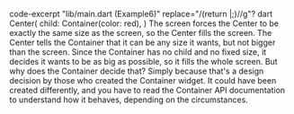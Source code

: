 code-excerpt "lib/main.dart (Example6)" replace="/(return |;)//g"?
dart
Center(
  child: Container(color: red),
)
The screen forces the Center to be exactly the
same size as the screen, so the Center fills the screen.
The Center tells the Container that it can be any
size it wants, but not bigger than the screen.
Since the Container has no child and no fixed size,
it decides it wants to be as big as possible,
so it fills the whole screen.
But why does the Container decide that?
Simply because that's a design decision by those who
created the Container widget. It could have been
created differently, and you have to read the
Container API documentation to understand
how it behaves, depending on the circumstances.
